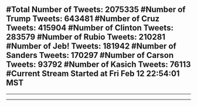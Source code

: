 #Total Number of Tweets: 2075335 
#Number of Trump Tweets: 643481
#Number of Cruz Tweets: 415904
#Number of Clinton Tweets: 283579
#Number of Rubio Tweets: 210281
#Number of Jeb! Tweets: 181942
#Number of Sanders Tweets: 170297
#Number of Carson Tweets: 93792
#Number of Kasich Tweets: 76113
#Current Stream Started at Fri Feb 12 22:54:01 MST
---
---
---
